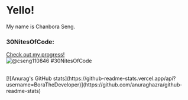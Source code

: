 # Yello!
My name is Chanbora Seng.

### 30NitesOfCode:
  [Check out my progress!](https://www.codedex.io/@cseng110846/30-nites-of-code)  
  ![@cseng110846 #30NitesOfCode](https://www.codedex.io/api/petStatus?user=cseng110846)

<br/>
[![Anurag's GitHub stats](https://github-readme-stats.vercel.app/api?username=BoraTheDeveloper)](https://github.com/anuraghazra/github-readme-stats)
